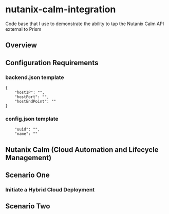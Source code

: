 # nutanix-calm-integration
Code base that I use to demonstrate the ability to tap the Nutanix Calm API external to Prism

## Overview

## Configuration Requirements

### backend.json template

```
{
	"hostIP": "",
	"hostPort": "",
	"hostEndPoint": ""
}
```

### config.json template

```
	"uuid": "",
	"name": ""
```


## Nutanix Calm (Cloud Automation and Lifecycle Management)

## Scenario One

### Initiate a Hybrid Cloud Deployment

## Scenario Two

### 
